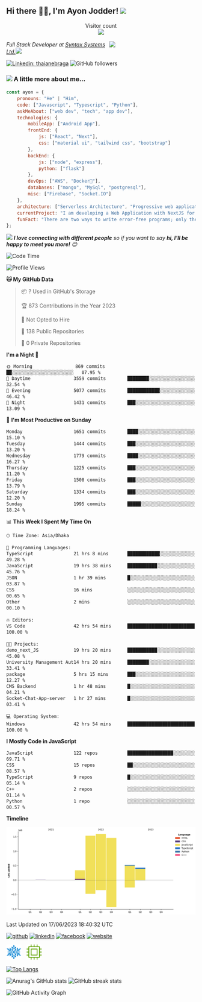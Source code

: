 
<h2>Hi there 👋🏻, I'm Ayon Jodder! <img src="https://media.giphy.com/media/12oufCB0MyZ1Go/giphy.gif" width="50"></h2>

<p align="center"> 
  Visitor count<br>
  <img src="https://profile-counter.glitch.me/AyonJD/count.svg" />
</p>

<img align='right' src="https://media.giphy.com/media/M9gbBd9nbDrOTu1Mqx/giphy.gif" width="230">
<p><em>Full Stack Developer at <a href="#">Syntax Systems Ltd.</a><img src="https://media.giphy.com/media/WUlplcMpOCEmTGBtBW/giphy.gif" width="30"> 
</em></p>

<!-- ![A MERN Stack Developer](https://raw.githubusercontent.com/AyonJD/AyonJD/main/cover.jpg) -->

[![Linkedin: thaianebraga](https://img.shields.io/badge/-ayon-blue?style=flat-square&logo=Linkedin&logoColor=white&link=https://www.linkedin.com/in/ayon-jodder/)](https://www.linkedin.com/in/ayon-jodder/)
![GitHub followers](https://img.shields.io/github/followers/AyonJD?label=Follow&style=social)

### <img src="https://media.giphy.com/media/VgCDAzcKvsR6OM0uWg/giphy.gif" width="50"> A little more about me... 

```javascript
const ayon = {
    pronouns: "He" | "Him",
    code: ["Javascript", "Typescript", "Python"],
    askMeAbout: ["web dev", "tech", "app dev"],
    technologies: {
        mobileApp: ["Android App"],
        frontEnd: {
            js: ["React", "Next"],
            css: ["material ui", "tailwind css", "bootstrap"]
        },
        backEnd: {
            js: ["node", "express"],
            python: ["flask"]
        },
        devOps: ["AWS", "Docker🐳"],
        databases: ["mongo", "MySql", "postgresql"],
        misc: ["Firebase", "Socket.IO"]
    },
    architecture: ["Serverless Architecture", "Progressive web applications", "Single page applications"],
    currentProject: "I am developing a Web Application with NextJS for Syntax Systems Ltd."
    funFact: "There are two ways to write error-free programs; only the third one works"
};
```
<img src="https://media.giphy.com/media/LnQjpWaON8nhr21vNW/giphy.gif" width="60"> <em><b>I love connecting with different people</b> so if you want to say <b>hi, I'll be happy to meet you more!</b> 😊</em>

<!--START_SECTION:waka-->
![Code Time](http://img.shields.io/badge/Code%20Time-203%20hrs%209%20mins-blue)

![Profile Views](http://img.shields.io/badge/Profile%20Views-16-blue)

**🐱 My GitHub Data** 

> 📦 ? Used in GitHub's Storage 
 > 
> 🏆 873 Contributions in the Year 2023
 > 
> 🚫 Not Opted to Hire
 > 
> 📜 138 Public Repositories 
 > 
> 🔑 0 Private Repositories 
 > 
**I'm a Night 🦉** 

```text
🌞 Morning                869 commits         ██░░░░░░░░░░░░░░░░░░░░░░░   07.95 % 
🌆 Daytime                3559 commits        ████████░░░░░░░░░░░░░░░░░   32.54 % 
🌃 Evening                5077 commits        ████████████░░░░░░░░░░░░░   46.42 % 
🌙 Night                  1431 commits        ███░░░░░░░░░░░░░░░░░░░░░░   13.09 % 
```
📅 **I'm Most Productive on Sunday** 

```text
Monday                   1651 commits        ████░░░░░░░░░░░░░░░░░░░░░   15.10 % 
Tuesday                  1444 commits        ███░░░░░░░░░░░░░░░░░░░░░░   13.20 % 
Wednesday                1779 commits        ████░░░░░░░░░░░░░░░░░░░░░   16.27 % 
Thursday                 1225 commits        ███░░░░░░░░░░░░░░░░░░░░░░   11.20 % 
Friday                   1508 commits        ███░░░░░░░░░░░░░░░░░░░░░░   13.79 % 
Saturday                 1334 commits        ███░░░░░░░░░░░░░░░░░░░░░░   12.20 % 
Sunday                   1995 commits        █████░░░░░░░░░░░░░░░░░░░░   18.24 % 
```


📊 **This Week I Spent My Time On** 

```text
🕑︎ Time Zone: Asia/Dhaka

💬 Programming Languages: 
TypeScript               21 hrs 8 mins       ████████████░░░░░░░░░░░░░   49.28 % 
JavaScript               19 hrs 38 mins      ███████████░░░░░░░░░░░░░░   45.76 % 
JSON                     1 hr 39 mins        █░░░░░░░░░░░░░░░░░░░░░░░░   03.87 % 
CSS                      16 mins             ░░░░░░░░░░░░░░░░░░░░░░░░░   00.65 % 
Other                    2 mins              ░░░░░░░░░░░░░░░░░░░░░░░░░   00.10 % 

🔥 Editors: 
VS Code                  42 hrs 54 mins      █████████████████████████   100.00 % 

🐱‍💻 Projects: 
demo_next_JS             19 hrs 20 mins      ███████████░░░░░░░░░░░░░░   45.08 % 
University Management Aut14 hrs 20 mins      ████████░░░░░░░░░░░░░░░░░   33.41 % 
package                  5 hrs 15 mins       ███░░░░░░░░░░░░░░░░░░░░░░   12.27 % 
CMS Backend              1 hr 48 mins        █░░░░░░░░░░░░░░░░░░░░░░░░   04.21 % 
Socket-Chat-App-server   1 hr 27 mins        █░░░░░░░░░░░░░░░░░░░░░░░░   03.41 % 

💻 Operating System: 
Windows                  42 hrs 54 mins      █████████████████████████   100.00 % 
```

**I Mostly Code in JavaScript** 

```text
JavaScript               122 repos           █████████████████░░░░░░░░   69.71 % 
CSS                      15 repos            ██░░░░░░░░░░░░░░░░░░░░░░░   08.57 % 
TypeScript               9 repos             █░░░░░░░░░░░░░░░░░░░░░░░░   05.14 % 
C++                      2 repos             ░░░░░░░░░░░░░░░░░░░░░░░░░   01.14 % 
Python                   1 repo              ░░░░░░░░░░░░░░░░░░░░░░░░░   00.57 % 
```



**Timeline**

![Lines of Code chart](https://raw.githubusercontent.com/AyonJD/AyonJD/master/assets/bar_graph.png)


 Last Updated on 17/06/2023 18:40:32 UTC
<!--END_SECTION:waka-->


[<img src='https://cdn.jsdelivr.net/npm/simple-icons@3.0.1/icons/github.svg' alt='github' height='40'>](https://github.com/AyonJD)  [<img src='https://cdn.jsdelivr.net/npm/simple-icons@3.0.1/icons/linkedin.svg' alt='linkedin' height='40'>](https://www.linkedin.com/in/ayon-jodder/)  [<img src='https://cdn.jsdelivr.net/npm/simple-icons@3.0.1/icons/facebook.svg' alt='facebook' height='40'>](https://www.facebook.com/ayon.jodder.75)  [<img src='https://cdn.jsdelivr.net/npm/simple-icons@3.0.1/icons/icloud.svg' alt='website' height='40'>](https://ayon-jodder-portfolio.web.app/)  

<a href='https://archiveprogram.github.com/'><img src='https://raw.githubusercontent.com/acervenky/animated-github-badges/master/assets/acbadge.gif' width='40' height='40'></a> <a href='https://docs.github.com/en/developers'><img src='https://raw.githubusercontent.com/acervenky/animated-github-badges/master/assets/devbadge.gif' width='40' height='40'></a> 

[![Top Langs](https://github-readme-stats.vercel.app/api/top-langs/?username=AyonJD&theme=cobalt)](https://github.com/anuraghazra/github-readme-stats)

![Anurag's GitHub stats](https://github-readme-stats.vercel.app/api?username=AyonJD&show_icons=true&theme=cobalt) ![GitHub streak stats](https://github-readme-streak-stats.herokuapp.com/?user=AyonJD&theme=cobalt)  

![GitHub Activity Graph](https://activity-graph.herokuapp.com/graph?username=AyonJD&theme=cobalt)  



